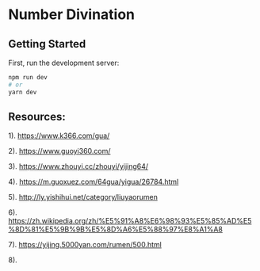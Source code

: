 # Number Divination

## Getting Started

First, run the development server:

```bash
npm run dev
# or
yarn dev
```

## Resources:

1). https://www.k366.com/gua/

2). https://www.guoyi360.com/

3). https://www.zhouyi.cc/zhouyi/yijing64/

4). https://m.guoxuez.com/64gua/yigua/26784.html

5). http://ly.yishihui.net/category/liuyaorumen

6). https://zh.wikipedia.org/zh/%E5%91%A8%E6%98%93%E5%85%AD%E5%8D%81%E5%9B%9B%E5%8D%A6%E5%88%97%E8%A1%A8

7). https://yijing.5000yan.com/rumen/500.html

8).
